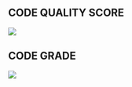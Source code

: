
## CODE QUALITY SCORE 

![](https://api.codiga.io/project/29913/score/svg)

## CODE GRADE
![](https://api.codiga.io/project/29913/status/svg)
